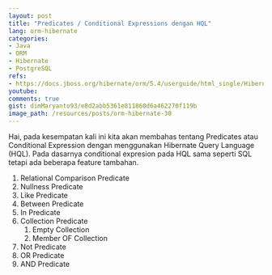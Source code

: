 ```yaml
---
layout: post
title: "Predicates / Conditional Expressions dengan HQL"
lang: orm-hibernate
categories:
- Java
- ORM
- Hibernate
- PostgreSQL
refs: 
- https://docs.jboss.org/hibernate/orm/5.4/userguide/html_single/Hibernate_User_Guide.html#hql-conditional-expressions
youtube: 
comments: true
gist: dimMaryanto93/e8d2abb5361e811860d6a462270f119b
image_path: /resources/posts/orm-hibernate-30
---
```


Hai, pada kesempatan kali ini kita akan membahas tentang Predicates atau Conditional Expression dengan menggunakan Hibernate Query Language (HQL). Pada dasarnya conditional expresion pada HQL sama seperti SQL tetapi ada beberapa feature tambahan.

1. Relational Comparison Predicate
2. Nullness Predicate
3. Like Predicate
4. Between Predicate
5. In Predicate
6. Collection Predicate
    1. Empty Collection
    2. Member OF Collection
7. Not Predicate
8. OR Predicate
9. AND Predicate